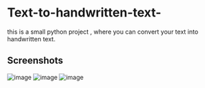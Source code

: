 # Text-to-handwritten-text-
this is a small python project , where you can convert your text into handwritten text.

## Screenshots
![image](https://user-images.githubusercontent.com/89354259/194373763-a35435c9-f1f3-4892-8557-f930fb077602.png)
![image](https://user-images.githubusercontent.com/89354259/194373772-4d8bf813-11d4-43af-8fda-cb62ae1b8113.png)
![image](https://user-images.githubusercontent.com/89354259/194373788-dcde58b7-9318-498c-b1d9-ff738fdc3a06.png)
